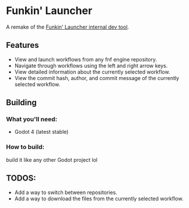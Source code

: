 # Funkin' Launcher

A remake of the [Funkin' Launcher internal dev tool](https://funkin.me/blog/2024-03-12/#the-factory-must-grow).

## Features

- View and launch workflows from any fnf engine repository.
- Navigate through workflows using the left and right arrow keys.
- View detailed information about the currently selected workflow.
- View the commit hash, author, and commit message of the currently selected workflow.

## Building

### What you'll need:

- Godot 4 (latest stable)

### How to build:

build it like any other Godot project lol


## TODOS:

- Add a way to switch between repositories.
- Add a way to download the files from the currently selected workflow.
